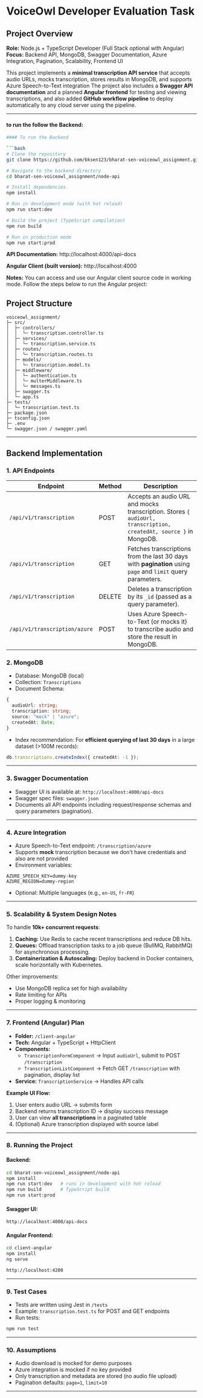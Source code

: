 # VoiceOwl Developer Evaluation Task

## Project Overview

**Role:** Node.js + TypeScript Developer (Full Stack optional with Angular)
**Focus:** Backend API, MongoDB, Swagger Documentation, Azure Integration, Pagination, Scalability, Frontend UI

This project implements a **minimal transcription API service** that accepts audio URLs, mocks transcription, stores results in MongoDB, and supports Azure Speech-to-Text integration  The project also includes a **Swagger API documentation** and a planned **Angular frontend** for testing and viewing transcriptions, and also added **GitHub workflow pipeline** to deploy automatically to any cloud server using the pipeline.

---

#### to run the follow the Backend:
```bash
#### To run the Backend

```bash
# Clone the repository
git clone https://github.com/bksen123/bharat-sen-voiceowl_assignment.git

# Navigate to the backend directory
cd bharat-sen-voiceowl_assignment/node-api

# Install dependencies
npm install

# Run in development mode (with hot reload)
npm run start:dev

# Build the project (TypeScript compilation)
npm run build

# Run in production mode
npm run start:prod
```


**API Documentation:** http://localhost:4000/api-docs

**Angular Client (built version):** http://localhost:4000

**Notes:** You can access and use our Angular client source code in working mode. Follow the steps below to run the Angular project:

## Project Structure

```
voiceowl_assignment/
├─ src/
│  ├─ controllers/
│  │  └─ transcription.controller.ts
│  ├─ services/
│  │  └─ transcription.service.ts
│  ├─ routes/
│  │  └─ transcription.routes.ts
│  ├─ models/
│  │  └─ transcription.model.ts
│  ├─ middleware/
│  │  └─ authentication.ts
│  │  └─ multerMiddleware.ts
│  │  └─ messages.ts
│  ├─ swagger.ts
│  └─ app.ts
├─ tests/
│  └─ transcription.test.ts
├─ package.json
├─ tsconfig.json
├─ .env
└─ swagger.json / swagger.yaml
```

---

## Backend Implementation

### 1. API Endpoints

| Endpoint                         | Method | Description                                                                                                      |
| --------------------------------- | ------ | ---------------------------------------------------------------------------------------------------------------- |
| `/api/v1/transcription`           | POST   | Accepts an audio URL and mocks transcription. Stores `{ audioUrl, transcription, createdAt, source }` in MongoDB. |
| `/api/v1/transcription`           | GET    | Fetches transcriptions from the last 30 days with **pagination** using `page` and `limit` query parameters.       |
| `/api/v1/transcription`           | DELETE | Deletes a transcription by its `_id` (passed as a query parameter).                                              |
| `/api/v1/transcription/azure`     | POST   | Uses Azure Speech-to-Text (or mocks it) to transcribe audio and store the result in MongoDB.                     |


### 2. MongoDB

- Database: MongoDB (local)
- Collection: `Transcriptions`
- Document Schema:

```ts
{
  audioUrl: string;
  transcription: string;
  source: "mock" | "azure";
  createdAt: Date;
}
```

- Index recommendation: For **efficient querying of last 30 days** in a large dataset (>100M records):

```ts
db.transcriptions.createIndex({ createdAt: -1 });
```

---

### 3. Swagger Documentation

- Swagger UI is available at: `http://localhost:4000/api-docs`
- Swagger spec files: `swagger.json`
- Documents all API endpoints including request/response schemas and query parameters (pagination).

---


### 4. Azure Integration

- Azure Speech-to-Text endpoint: `/transcription/azure`
- Supports **mock** transcription because we don't have credentials and also are not provided
- Environment variables:

```env
AZURE_SPEECH_KEY=dummy-key
AZURE_REGION=dummy-region
```

- Optional: Multiple languages (e.g., `en-US`, `fr-FR`)

---

### 5. Scalability & System Design Notes

To handle **10k+ concurrent requests**:

1. **Caching:** Use Redis to cache recent transcriptions and reduce DB hits.
2. **Queues:** Offload transcription tasks to a job queue (BullMQ, RabbitMQ) for asynchronous processing.
3. **Containerization & Autoscaling:** Deploy backend in Docker containers, scale horizontally with Kubernetes.

Other improvements:

- Use MongoDB replica set for high availability
- Rate limiting for APIs
- Proper logging & monitoring

---

### 7. Frontend (Angular) Plan

- **Folder:** `/client-angular`
- **Tech:** Angular + TypeScript + HttpClient
- **Components:**
  - `TranscriptionFormComponent` → Input `audioUrl`, submit to POST `/transcription`
  - `TranscriptionListComponent` → Fetch GET `/transcription` with pagination, display list
- **Service:** `TranscriptionService` → Handles API calls

**Example UI Flow:**

1. User enters audio URL → submits form
2. Backend returns transcription ID → display success message
3. User can view **all transcriptions** in a paginated table
4. (Optional) Azure transcription displayed with source label

---

### 8. Running the Project

#### Backend:

```bash
cd bharat-sen-voiceowl_assignment/node-api
npm install
npm run start:dev   # runs in development with hot reload
npm run build       # TypeScript build
npm run start:prod
```

#### Swagger UI:

```
http://localhost:4000/api-docs
```

#### Angular Frontend:

```bash
cd client-angular
npm install
ng serve

http://localhost:4200
```

---

### 9. Test Cases

- Tests are written using Jest in `/tests`
- Example: `transcription.test.ts` for POST and GET endpoints
- Run tests:

```bash
npm run test
```

---

### 10. Assumptions

- Audio download is mocked for demo purposes
- Azure integration is mocked if no key provided
- Only transcription and metadata are stored (no audio file upload)
- Pagination defaults: `page=1`, `limit=10`

---

